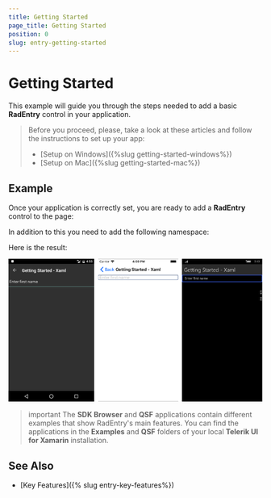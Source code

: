 ```yaml
---
title: Getting Started
page_title: Getting Started
position: 0
slug: entry-getting-started
---
```


# Getting Started
   
This example will guide you through the steps needed to add a basic **RadEntry** control in your application.

>Before you proceed, please, take a look at these articles and follow the instructions to set up your app:
>
>- [Setup on Windows]({%slug getting-started-windows%})
>- [Setup on Mac]({%slug getting-started-mac%})


## Example

Once your application is correctly set, you are ready to add a **RadEntry** control to the page:

<snippet id='entry-getting-started-xaml'/>

In addition to this you need to add the following namespace:

<snippet id='xmlns-telerikinput'/>
<snippet id='ns-telerikinput'/>

Here is the result:

![Entry Getting Started Example](../images/entry_getting_started.png)

>important The **SDK Browser** and **QSF** applications contain different examples that show RadEntry's main features. You can find the applications in the **Examples** and **QSF** folders of your local **Telerik UI for Xamarin** installation.

## See Also

- [Key Features]({% slug entry-key-features%})
